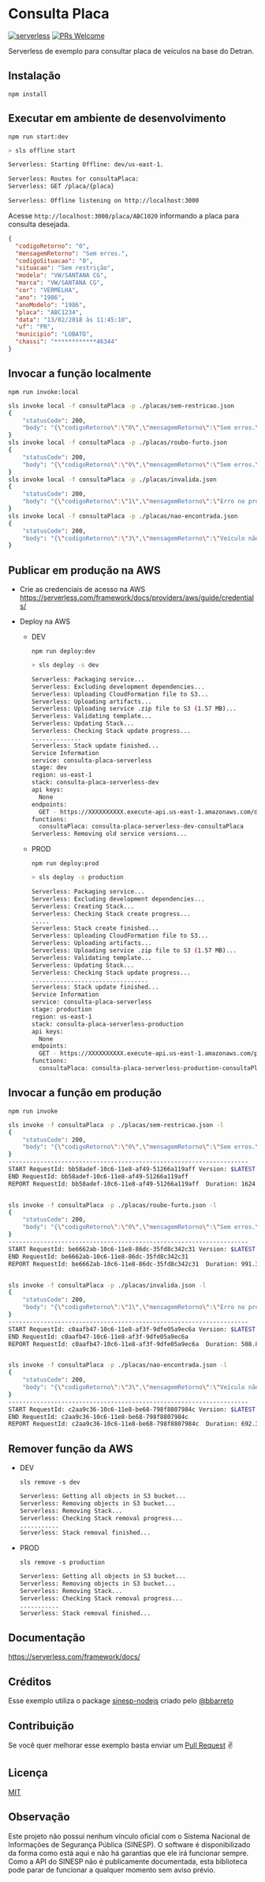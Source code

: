 # Consulta Placa
[![serverless](http://public.serverless.com/badges/v3.svg)](http://www.serverless.com)
[![PRs Welcome](https://img.shields.io/badge/PRs-welcome-brightgreen.svg)](#contribuição)

Serverless de exemplo para consultar placa de veículos na base do Detran.

## Instalação
`npm install`

## Executar em ambiente de desenvolvimento
`npm run start:dev`

```sh
> sls offline start

Serverless: Starting Offline: dev/us-east-1.

Serverless: Routes for consultaPlaca:
Serverless: GET /placa/{placa}

Serverless: Offline listening on http://localhost:3000
````

Acesse `http://localhost:3000/placa/ABC1020` informando a placa para consulta desejada.

```json
{
  "codigoRetorno": "0",
  "mensagemRetorno": "Sem erros.",
  "codigoSituacao": "0",
  "situacao": "Sem restrição",
  "modelo": "VW/SANTANA CG",
  "marca": "VW/SANTANA CG",
  "cor": "VERMELHA",
  "ano": "1986",
  "anoModelo": "1986",
  "placa": "ABC1234",
  "data": "13/02/2018 às 11:45:10",
  "uf": "PR",
  "municipio": "LOBATO",
  "chassi": "************46344"
}
```

## Invocar a função localmente
`npm run invoke:local`

```sh
sls invoke local -f consultaPlaca -p ./placas/sem-restricao.json
{
    "statusCode": 200,
    "body": "{\"codigoRetorno\":\"0\",\"mensagemRetorno\":\"Sem erros.\",\"codigoSituacao\":\"0\",\"situacao\":\"Sem restrição\",\"modelo\":\"I/FERRARI 360 MODENA\",\"marca\":\"I/FERRARI 360 MODENA\",\"cor\":\"VERMELHA\",\"ano\":\"1999\",\"anoModelo\":\"2000\",\"placa\":\"AFT0017\",\"data\":\"13/02/2018 às 12:05:34\",\"uf\":\"PR\",\"municipio\":\"QUATRO BARRAS\",\"chassi\":\"************15765\"}"
}
sls invoke local -f consultaPlaca -p ./placas/roubo-furto.json
{
    "statusCode": 200,
    "body": "{\"codigoRetorno\":\"0\",\"mensagemRetorno\":\"Sem erros.\",\"codigoSituacao\":\"1\",\"situacao\":\"Roubo/Furto\",\"modelo\":\"I/MMC L200 4X4\",\"marca\":\"I/MMC L200 4X4\",\"cor\":\"PRETA\",\"ano\":\"1992\",\"anoModelo\":\"1993\",\"placa\":\"FFF0012\",\"data\":\"13/02/2018 às 12:05:36\",\"uf\":\"SP\",\"municipio\":\"SAO PAULO\",\"chassi\":\"************01561\"}"
}
sls invoke local -f consultaPlaca -p ./placas/invalida.json
{
    "statusCode": 200,
    "body": "{\"codigoRetorno\":\"1\",\"mensagemRetorno\":\"Erro no processamento da consulta.\"}"
}
sls invoke local -f consultaPlaca -p ./placas/nao-encontrada.json
{
    "statusCode": 200,
    "body": "{\"codigoRetorno\":\"3\",\"mensagemRetorno\":\"Veículo não encontrado.\"}"
}
```

## Publicar em produção na AWS

  - Crie as credenciais de acesso na AWS
    https://serverless.com/framework/docs/providers/aws/guide/credentials/


  - Deploy na AWS
  
    - DEV
    
      `npm run deploy:dev`

      ```sh
      > sls deploy -s dev

      Serverless: Packaging service...
      Serverless: Excluding development dependencies...
      Serverless: Uploading CloudFormation file to S3...
      Serverless: Uploading artifacts...
      Serverless: Uploading service .zip file to S3 (1.57 MB)...
      Serverless: Validating template...
      Serverless: Updating Stack...
      Serverless: Checking Stack update progress...
      ..............
      Serverless: Stack update finished...
      Service Information
      service: consulta-placa-serverless
      stage: dev
      region: us-east-1
      stack: consulta-placa-serverless-dev
      api keys:
        None
      endpoints:
        GET - https://XXXXXXXXXX.execute-api.us-east-1.amazonaws.com/dev/placa/{placa}
      functions:
        consultaPlaca: consulta-placa-serverless-dev-consultaPlaca
      Serverless: Removing old service versions...
      ```

    - PROD
    
      `npm run deploy:prod`

      ```sh
      > sls deploy -s production

      Serverless: Packaging service...
      Serverless: Excluding development dependencies...
      Serverless: Creating Stack...
      Serverless: Checking Stack create progress...
      .....
      Serverless: Stack create finished...
      Serverless: Uploading CloudFormation file to S3...
      Serverless: Uploading artifacts...
      Serverless: Uploading service .zip file to S3 (1.57 MB)...
      Serverless: Validating template...
      Serverless: Updating Stack...
      Serverless: Checking Stack update progress...
      .................................
      Serverless: Stack update finished...
      Service Information
      service: consulta-placa-serverless
      stage: production
      region: us-east-1
      stack: consulta-placa-serverless-production
      api keys:
        None
      endpoints:
        GET - https://XXXXXXXXXX.execute-api.us-east-1.amazonaws.com/production/placa/{placa}
      functions:
        consultaPlaca: consulta-placa-serverless-production-consultaPlaca
      ```

## Invocar a função em produção
`npm run invoke`

```sh
sls invoke -f consultaPlaca -p ./placas/sem-restricao.json -l
{
    "statusCode": 200,
    "body": "{\"codigoRetorno\":\"0\",\"mensagemRetorno\":\"Sem erros.\",\"codigoSituacao\":\"0\",\"situacao\":\"Sem restrição\",\"modelo\":\"I/FERRARI 360 MODENA\",\"marca\":\"I/FERRARI 360 MODENA\",\"cor\":\"VERMELHA\",\"ano\":\"1999\",\"anoModelo\":\"2000\",\"placa\":\"AFT0017\",\"data\":\"13/02/2018 às 12:03:58\",\"uf\":\"PR\",\"municipio\":\"QUATRO BARRAS\",\"chassi\":\"************15765\"}"
}
--------------------------------------------------------------------
START RequestId: bb58adef-10c6-11e8-af49-51266a119aff Version: $LATEST
END RequestId: bb58adef-10c6-11e8-af49-51266a119aff
REPORT RequestId: bb58adef-10c6-11e8-af49-51266a119aff	Duration: 1624.65 ms	Billed Duration: 1700 ms 	Memory Size: 1024 MB	Max Memory Used: 43 MB


sls invoke -f consultaPlaca -p ./placas/roubo-furto.json -l
{
    "statusCode": 200,
    "body": "{\"codigoRetorno\":\"0\",\"mensagemRetorno\":\"Sem erros.\",\"codigoSituacao\":\"1\",\"situacao\":\"Roubo/Furto\",\"modelo\":\"I/MMC L200 4X4\",\"marca\":\"I/MMC L200 4X4\",\"cor\":\"PRETA\",\"ano\":\"1992\",\"anoModelo\":\"1993\",\"placa\":\"FFF0012\",\"data\":\"13/02/2018 às 12:04:02\",\"uf\":\"SP\",\"municipio\":\"SAO PAULO\",\"chassi\":\"************01561\"}"
}
--------------------------------------------------------------------
START RequestId: be6662ab-10c6-11e8-86dc-35fd8c342c31 Version: $LATEST
END RequestId: be6662ab-10c6-11e8-86dc-35fd8c342c31
REPORT RequestId: be6662ab-10c6-11e8-86dc-35fd8c342c31	Duration: 991.36 ms	Billed Duration: 1000 ms 	Memory Size: 1024 MB	Max Memory Used: 46 MB


sls invoke -f consultaPlaca -p ./placas/invalida.json -l
{
    "statusCode": 200,
    "body": "{\"codigoRetorno\":\"1\",\"mensagemRetorno\":\"Erro no processamento da consulta.\"}"
}
--------------------------------------------------------------------
START RequestId: c0aafb47-10c6-11e8-af3f-9dfe05a9ec6a Version: $LATEST
END RequestId: c0aafb47-10c6-11e8-af3f-9dfe05a9ec6a
REPORT RequestId: c0aafb47-10c6-11e8-af3f-9dfe05a9ec6a	Duration: 508.87 ms	Billed Duration: 600 ms 	Memory Size: 1024 MB	Max Memory Used: 47 MB


sls invoke -f consultaPlaca -p ./placas/nao-encontrada.json -l
{
    "statusCode": 200,
    "body": "{\"codigoRetorno\":\"3\",\"mensagemRetorno\":\"Veículo não encontrado.\"}"
}
--------------------------------------------------------------------
START RequestId: c2aa9c36-10c6-11e8-be68-798f8807984c Version: $LATEST
END RequestId: c2aa9c36-10c6-11e8-be68-798f8807984c
REPORT RequestId: c2aa9c36-10c6-11e8-be68-798f8807984c	Duration: 692.35 ms	Billed Duration: 700 ms 	Memory Size: 1024 MB	Max Memory Used: 47 MB
```

## Remover função da AWS

  - DEV
  
    `sls remove -s dev`

    ```sh
    Serverless: Getting all objects in S3 bucket...
    Serverless: Removing objects in S3 bucket...
    Serverless: Removing Stack...
    Serverless: Checking Stack removal progress...
    ...........
    Serverless: Stack removal finished...
    ```

  - PROD

    `sls remove -s production`

    ```sh
    Serverless: Getting all objects in S3 bucket...
    Serverless: Removing objects in S3 bucket...
    Serverless: Removing Stack...
    Serverless: Checking Stack removal progress...
    ...........
    Serverless: Stack removal finished...
    ```


## Documentação

https://serverless.com/framework/docs/

## Créditos

Esse exemplo utiliza o package [sinesp-nodejs](https://github.com/bbarreto/sinesp-nodejs) criado pelo [@bbarreto](https://github.com/bbarreto)


## Contribuição

Se você quer melhorar esse exemplo basta enviar um [Pull Request](https://github.com/wgenial/consulta-placa-serverless/compare) ✌️

## Licença

[MIT](https://github.com/wgenial/consulta-placa-serverless/blob/master/LICENSE.md)


## Observação

Este projeto não possui nenhum vínculo oficial com o Sistema Nacional de Informações de Segurança Pública (SINESP). O software é disponibilizado da forma como está aqui e não há garantias que ele irá funcionar sempre. Como a API do SINESP não é publicamente documentada, esta biblioteca pode parar de funcionar a qualquer momento sem aviso prévio.